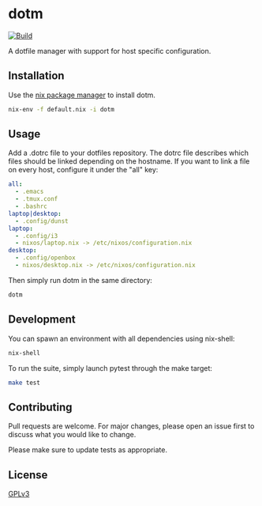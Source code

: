 # dotm

[![Build](https://github.com/winpat/dotm/workflows/Test/badge.svg)](https://github.com/winpat/dotm/actions?query=workflow%3ATest+branch%3Amaster)

A dotfile manager with support for host specific configuration.

## Installation

Use the [nix package manager](https://nixos.org/nix) to install dotm.

```bash
nix-env -f default.nix -i dotm
```

## Usage
Add a .dotrc file to your dotfiles repository. The dotrc file describes which
files should be linked depending on the hostname. If you want to link a file
on every host, configure it under the "all" key:

```yaml
all:
  - .emacs
  - .tmux.conf
  - .bashrc
laptop|desktop:
  - .config/dunst
laptop:
  - .config/i3
  - nixos/laptop.nix -> /etc/nixos/configuration.nix
desktop:
  - .config/openbox
  - nixos/desktop.nix -> /etc/nixos/configuration.nix
```

Then simply run dotm in the same directory:
```bash
dotm
```

## Development
You can spawn an environment with all dependencies using nix-shell:
```bash
nix-shell
```

To run the suite, simply launch pytest through the make target:
```bash
make test
```


## Contributing
Pull requests are welcome. For major changes, please open an issue first to discuss what you would like to change.

Please make sure to update tests as appropriate.

## License
[GPLv3](https://choosealicense.com/licenses/gpl-3.0/)
